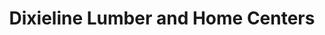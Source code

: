 ---
title: "Dixieline Lumber and Home Centers"
url: /la-mesa/dixieline-lumber-and-home-centers/
shop: doityourself
---
